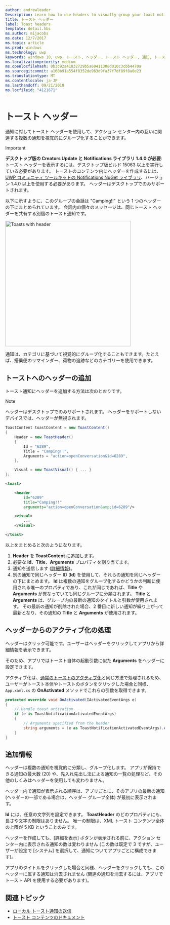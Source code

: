 ```yaml
---
author: andrewleader
Description: Learn how to use headers to visually group your toast notifications in Action Center.
title: トースト ヘッダー
label: Toast headers
template: detail.hbs
ms.author: mijacobs
ms.date: 12/7/2017
ms.topic: article
ms.prod: windows
ms.technology: uwp
keywords: windows 10, uwp, トースト, ヘッダー, トースト ヘッダー, 通知, トーストのグループ化, アクション センター
ms.localizationpriority: medium
ms.openlocfilehash: 0b3c92a41832729b5a60411308d010c3cbb4470a
ms.sourcegitcommit: a160b91a554f8352de963d9fa37f7df89f8a0e23
ms.translationtype: MT
ms.contentlocale: ja-JP
ms.lasthandoff: 09/21/2018
ms.locfileid: "4121671"
---
```

# <a name="toast-headers"></a>トースト ヘッダー

通知に対してトースト ヘッダーを使用して、アクション センター内の互いに関連する複数の通知を視覚的にグループ化することができます。

> [!IMPORTANT]
> **デスクトップ版の Creators Update と Notifications ライブラリ 1.4.0 が必要**: トースト ヘッダーを表示するには、デスクトップ版ビルド 15063 以上を実行している必要があります。 トーストのコンテンツ内にヘッダーを作成するには、[UWP コミュニティ ツールキットの Notifications NuGet ライブラリ](https://www.nuget.org/packages/Microsoft.Toolkit.Uwp.Notifications/)、バージョン 1.4.0 以上を使用する必要があります。 ヘッダーはデスクトップでのみサポートされます。

以下に示すように、このグループの会話は "Camping!!" という 1 つのヘッダーの下にまとめられています。 会話内の個々のメッセージは、同じトースト ヘッダーを共有する別個のトースト通知です。

<img alt="Toasts with header" src="images/toast-headers-action-center.png" width="396"/>

通知は、カテゴリに基づいて視覚的にグループ化することもできます。たとえば、搭乗便のリマインダー、荷物の追跡などのカテゴリーを使用できます。

## <a name="add-a-header-to-a-toast"></a>トーストへのヘッダーの追加

トースト通知にヘッダーを追加する方法は次のとおりです。

> [!NOTE]
> ヘッダーはデスクトップでのみサポートされます。 ヘッダーをサポートしないデバイスでは、ヘッダーが無視されます。

```csharp
ToastContent toastContent = new ToastContent()
{
    Header = new ToastHeader()
    {
        Id = "6289",
        Title = "Camping!!",
        Arguments = "action=openConversation&id=6289",
    },

    Visual = new ToastVisual() { ... }
};
```

```xml
<toast>

    <header
        id="6289"
        title="Camping!!"
        arguments="action=openConversation&amp;id=6289"/>

    <visual>
        ...
    </visual>

</toast>
```

以上をまとめると次のようになります。

1. **Header** を **ToastContent** に追加します。
2. 必要な **Id**、**Title**、**Arguments** プロパティを割り当てます。
3. 通知を送信します ([詳細情報](send-local-toast.md))。
4. 別の通知で同じヘッダー ID (**Id**) を使用して、それらの通知を同じヘッダーの下にまとめます。 **Id** は複数の通知をグループ化するかどうかの判断に使用される唯一のプロパティであり、これが同じであれば、**Title** や **Arguments** が異なっていても同じグループに分類されます。 **Title** と **Arguments** は、グループ内の最新の通知のタイトルと引数が使用されます。 その最新の通知が削除された場合、2 番目に新しい通知が繰り上がって最新となり、その通知の **Title** と **Arguments** が使用されます。


## <a name="handle-activation-from-a-header"></a>ヘッダーからのアクティブ化の処理

ヘッダーはクリック可能です。ユーザーはヘッダーをクリックしてアプリから詳細情報を表示できます。

そのため、アプリではトースト自体の起動引数に似た **Arguments** をヘッダーに設定できます。

アクティブ化は、[通常のトーストのアクティブ化](send-local-toast.md#handling-activation-1)と同じ方法で処理されるため、ユーザーがトースト本体やトーストのボタンをクリックした場合と同様、`App.xaml.cs` の **OnActivated** メソッドでこれらの引数を取得できます。

```csharp
protected override void OnActivated(IActivatedEventArgs e)
{
    // Handle toast activation
    if (e is ToastNotificationActivatedEventArgs)
    {
        // Arguments specified from the header
        string arguments = (e as ToastNotificationActivatedEventArgs).Argument;
    }
}
```


## <a name="additional-info"></a>追加情報

ヘッダーは複数の通知を視覚的に分類し、グループ化します。 アプリが保持できる通知の最大数 (20) や、先入れ先出し法による通知の一覧の処理など、その他のしくみはヘッダーを使用しても変わりません。

ヘッダー内で通知が表示される順序は、アプリごとに、そのアプリの最新の通知 (ヘッダーの一部である場合は、ヘッダー グループ全体) が最初に表示されます。

**Id** には、任意の文字列を設定できます。 **ToastHeader** のどのプロパティにも、長さや文字の制限はありません。 唯一の制限は、XML トースト コンテンツ全体の上限が 5 KB ということのみです。

ヘッダーを作成しても、[詳細を表示] ボタンが表示される前に、アクション センター内に表示される通知の数は変わりません (この数は既定で 3 ですが、ユーザーが設定で [システム] を選択して、通知についてアプリごとに構成できます)。

アプリのタイトルをクリックした場合と同様、ヘッダーをクリックしても、このヘッダーに属する通知は消去されません (関連の通知を消去するには、アプリでトースト API を使用する必要があります)。


## <a name="related-topics"></a>関連トピック

- [ローカル トースト通知の送信](send-local-toast.md)
- [トースト コンテンツのドキュメント](adaptive-interactive-toasts.md)